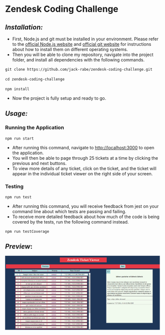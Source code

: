 # Zendesk Coding Challenge

## _Installation:_

- First, Node.js and git must be installed in your environment. Please refer to the [official Node.js website](https://nodejs.org/) and [official git website](https://git-scm.com/downloads)
  for instructions about how to install them on different operating systems.
- Then you will be able to clone my repository, navigate into the project folder, and install all dependencies with the following commands.

```
git clone https://github.com/jack-rabe/zendesk-coding-challenge.git

cd zendesk-coding-challenge

npm install
```

- Now the project is fully setup and ready to go.

## _Usage:_

### Running the Application

```
npm run start
```

- After running this command, navigate to [http://localhost:3000](http://localhost:3000/) to open the application.
- You will then be able to page through 25 tickets at a time by clicking the previous and next buttons.
- To view more details of any ticket, click on the ticket, and the ticket will appear in the individual ticket viewer on the right side of your screen.

### Testing

```
npm run test
```

- After running this command, you will receive feedback from jest on your command line about which tests are passing and failing.
- To receive more detailed feedback about how much of the code is being covered by the tests, run the following command instead.

```
npm run testCoverage
```

## _Preview_:

![Ticket Viewer](zendesk.PNG)
